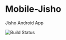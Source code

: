 # Mobile-Jisho
Jisho Android App

![Build Status](https://travis-ci.org/surajsau/Mobile-Jisho.svg?branch=master)
